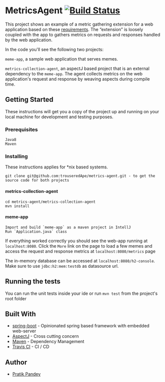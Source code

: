 # MetricsAgent  [![Build Status](https://travis-ci.com/trouseredApe/metrics-agent.svg?branch=master)](https://travis-ci.com/trouseredApe/metrics-agent)
This project shows an example of a metric gathering extension for a web application based on these [requirements](https://contrast-security-oss.github.io/join-the-team/challenges.html#java-instrumentation-engineer-project). The “extension” is loosely coupled with the app to gathers metrics on requests and responses handled by the web application.

In the code you'll see the following two projects:  

`meme-app`, a sample web application that serves memes.

`metrics-collection-agent`, an aspectJ based project that is an external dependency to the `meme-app`. The agent collects metrics on the web application's request and response by weaving aspects during compile time. 

## Getting Started

These instructions will get you a copy of the project up and running on your local machine for development and testing purposes.

### Prerequisites
```
Java8
Maven
```
### Installing
These instructions applies for *nix based systems. 

`git clone git@github.com:trouseredApe/metrics-agent.git - to get the source code for both projects`


#### metrics-collection-agent
```
cd metrics-agent/metrics-collection-agent
mvn install
```

#### meme-app
```
Import and build `meme-app` as a maven project in IntellJ
Run `Application.java` class
```

If everything worked correctly you should see the web-app running at `localhost:8080`. Click the `More` link on the page to load a few memes and access the request and response metrics at `localhost:8080/metrics` page

The in-memory database can be accessed at `localhost:8080/h2-console`. Make sure to use `jdbc:h2:mem:testdb` as datasource url.

## Running the tests

You can run the unit tests inside your ide or run `mvn test` from the project's root folder


## Built With

* [spring-boot](https://spring.io/projects/spring-boot) - Opinionated spring based framework with embedded web-server
* [AspectJ](https://www.eclipse.org/aspectj/) - Cross cutting concern
* [Maven](https://maven.apache.org/) - Dependency Management
* [Travis CI](https://travis-ci.org/) - CI / CD

## Author
* [Pratik Pandey](https://github.com/TrouseredApe)
